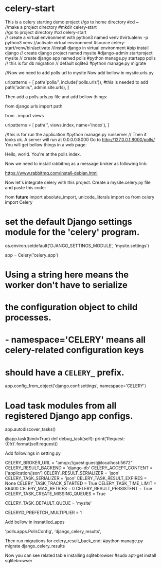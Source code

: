 # celery-start
This is a celery starting demo project
//go to home directory
#cd ~    
//make a project directory
#mkdir celery-start  
//go to project directory
#cd celery-start   
// create a virtual environment with python3 named venv
#virtualenv -p python3 venv
//activate virtual environment
#source celery-start/venv/bin/activate
//install django in virtual environment
#pip install django
// create django project named mysite 
#django-admin startproject mysite
// create django app named polls
#python manage.py startapp polls
// this is for db migration
// default sqlite3
#python manage.py migrate







//Now we need to add polls url to mysite
Now add bellow in mysite.urls.py

urlpatterns = [
   path('polls/', include('polls.urls')), #this is needed to add
   path('admin/', admin.site.urls),
]



Then add a polls.urls.py file and add bellow things:

from django.urls import path

from . import views

urlpatterns = [
   path('', views.index, name='index'),
]



//this is for run the application
#python manage.py runserver
// Then it looks ok. A server will run at 0.0.0.0:8000
Go to http://127.0.0.1:8000/polls/
You will get bellow things in a web page:

Hello, world. You're at the polls index.



Now we need to install rabbitmq as a message broker as following link: 

https://www.rabbitmq.com/install-debian.html



Now let's integrate celery with this project.
Create a mysite.celery.py file and paste this code: 


from __future__ import absolute_import, unicode_literals
import os
from celery import Celery

# set the default Django settings module for the 'celery' program.
os.environ.setdefault('DJANGO_SETTINGS_MODULE', 'mysite.settings')

app = Celery('celery_app')

# Using a string here means the worker don't have to serialize
# the configuration object to child processes.
# - namespace='CELERY' means all celery-related configuration keys
#   should have a `CELERY_` prefix.
app.config_from_object('django.conf:settings', namespace='CELERY')

# Load task modules from all registered Django app configs.
app.autodiscover_tasks()


@app.task(bind=True)
def debug_task(self):
   print('Request: {0!r}'.format(self.request))




Add followings in setting.py

CELERY_BROKER_URL = "amqp://guest:guest@localhost:5672"
CELERY_RESULT_BACKEND = 'django-db'
CELERY_ACCEPT_CONTENT = ['application/json']
CELERY_RESULT_SERIALIZER = 'json'
CELERY_TASK_SERIALIZER = 'json'
CELERY_TASK_RESULT_EXPIRES = None
CELERY_TASK_TRACK_STARTED = True
CELERY_TASK_TIME_LIMIT = 86400
CELERY_MAX_RETRIES = 0
CELERY_RESULT_PERSISTENT = True
CELERY_TASK_CREATE_MISSING_QUEUES = True

CELERY_TASK_DEFAULT_QUEUE = 'mysite'

CELERYD_PREFETCH_MULTIPLIER = 1




Add bellow in insnatlled_apps

'polls.apps.PollsConfig',
'django_celery_results',



Then run migrations for celery_result_back_end:
#python manage.py migrate django_celery_results


Now you can see related table installing  sqlitebrowser
#sudo apt-get install sqlitebrowser
